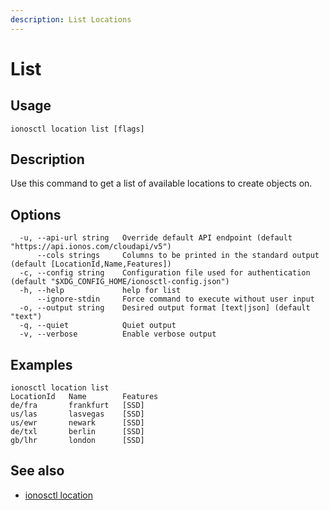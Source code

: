 ```yaml
---
description: List Locations
---
```


# List

## Usage

```text
ionosctl location list [flags]
```

## Description

Use this command to get a list of available locations to create objects on.

## Options

```text
  -u, --api-url string   Override default API endpoint (default "https://api.ionos.com/cloudapi/v5")
      --cols strings     Columns to be printed in the standard output (default [LocationId,Name,Features])
  -c, --config string    Configuration file used for authentication (default "$XDG_CONFIG_HOME/ionosctl-config.json")
  -h, --help             help for list
      --ignore-stdin     Force command to execute without user input
  -o, --output string    Desired output format [text|json] (default "text")
  -q, --quiet            Quiet output
  -v, --verbose          Enable verbose output
```

## Examples

```text
ionosctl location list 
LocationId   Name        Features
de/fra       frankfurt   [SSD]
us/las       lasvegas    [SSD]
us/ewr       newark      [SSD]
de/txl       berlin      [SSD]
gb/lhr       london      [SSD]
```

## See also

* [ionosctl location](./)

